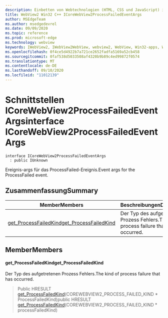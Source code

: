 ```yaml
---
description: Einbetten von Webtechnologien (HTML, CSS und JavaScript) in ihre systemeigenen Anwendungen mit dem Microsoft Edge WebView2-Steuerelement
title: WebView2 Win32 C++ ICoreWebView2ProcessFailedEventArgs
author: MSEdgeTeam
ms.author: msedgedevrel
ms.date: 09/09/2020
ms.topic: reference
ms.prod: microsoft-edge
ms.technology: webview
keywords: IWebView2, IWebView2WebView, webview2, WebView, Win32-apps, Win32, Edge, ICoreWebView2, ICoreWebView2Controller, Browser-Steuerelement, Edge-HTML, ICoreWebView2ProcessFailedEventArgs
ms.openlocfilehash: 0f4ce5d4922b7a721ce2652fadfa5169a52cb458
ms.sourcegitcommit: 0faf538d5033508af4320b9b89c4ed99872f0574
ms.translationtype: MT
ms.contentlocale: de-DE
ms.lasthandoff: 09/10/2020
ms.locfileid: "11012139"
---
```

# <span data-ttu-id="78eb0-104">Schnittstellen ICoreWebView2ProcessFailedEventArgs</span><span class="sxs-lookup"><span data-stu-id="78eb0-104">interface ICoreWebView2ProcessFailedEventArgs</span></span> 

```
interface ICoreWebView2ProcessFailedEventArgs
  : public IUnknown
```

<span data-ttu-id="78eb0-105">Ereignis-args für das ProcessFailed-Ereignis.</span><span class="sxs-lookup"><span data-stu-id="78eb0-105">Event args for the ProcessFailed event.</span></span>

## <span data-ttu-id="78eb0-106">Zusammenfassung</span><span class="sxs-lookup"><span data-stu-id="78eb0-106">Summary</span></span>

 <span data-ttu-id="78eb0-107">Member</span><span class="sxs-lookup"><span data-stu-id="78eb0-107">Members</span></span>                        | <span data-ttu-id="78eb0-108">Beschreibungen</span><span class="sxs-lookup"><span data-stu-id="78eb0-108">Descriptions</span></span>
--------------------------------|---------------------------------------------
[<span data-ttu-id="78eb0-109">get_ProcessFailedKind</span><span class="sxs-lookup"><span data-stu-id="78eb0-109">get_ProcessFailedKind</span></span>](#get_processfailedkind) | <span data-ttu-id="78eb0-110">Der Typ des aufgetretenen Prozess Fehlers.</span><span class="sxs-lookup"><span data-stu-id="78eb0-110">The kind of process failure that has occurred.</span></span>

## <span data-ttu-id="78eb0-111">Member</span><span class="sxs-lookup"><span data-stu-id="78eb0-111">Members</span></span>

#### <span data-ttu-id="78eb0-112">get_ProcessFailedKind</span><span class="sxs-lookup"><span data-stu-id="78eb0-112">get_ProcessFailedKind</span></span> 

<span data-ttu-id="78eb0-113">Der Typ des aufgetretenen Prozess Fehlers.</span><span class="sxs-lookup"><span data-stu-id="78eb0-113">The kind of process failure that has occurred.</span></span>

> <span data-ttu-id="78eb0-114">Public HRESULT [get_ProcessFailedKind](#get_processfailedkind)(COREWEBVIEW2_PROCESS_FAILED_KIND \* ProcessFailedKind)</span><span class="sxs-lookup"><span data-stu-id="78eb0-114">public HRESULT [get_ProcessFailedKind](#get_processfailedkind)(COREWEBVIEW2_PROCESS_FAILED_KIND \* processFailedKind)</span></span>

